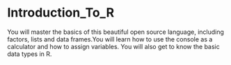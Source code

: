 # Introduction_To_R
You will master the basics of this beautiful open source language, including factors, lists and data frames.You will learn how to use the console as a calculator and how to assign variables. You will also get to know the basic data types in R.
